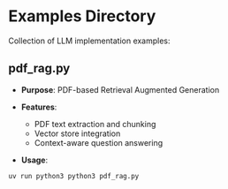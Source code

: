 # Examples Directory

Collection of LLM implementation examples:

## pdf_rag.py
- **Purpose**: PDF-based Retrieval Augmented Generation
- **Features**:
  - PDF text extraction and chunking
  - Vector store integration
  - Context-aware question answering

- **Usage**:
```
uv run python3 python3 pdf_rag.py
```